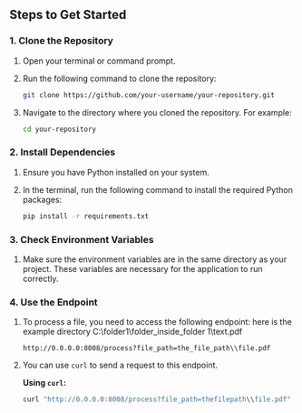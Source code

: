 ## Steps to Get Started

### 1. Clone the Repository

1. Open your terminal or command prompt.
2. Run the following command to clone the repository:

    ```bash
    git clone https://github.com/your-username/your-repository.git
    ```

3. Navigate to the directory where you cloned the repository. For example:

    ```bash
    cd your-repository
    ```

### 2. Install Dependencies

1. Ensure you have Python installed on your system.
2. In the terminal, run the following command to install the required Python packages:

    ```bash
    pip install -r requirements.txt
    ```

### 3. Check Environment Variables

1. Make sure the environment variables are in the same directory as your project. These variables are necessary for the application to run correctly.

### 4. Use the Endpoint

1. To process a file, you need to access the following endpoint:
   here is the example directory C:\\folder1\\folder_inside_folder 1\\text.pdf

    ```
    http://0.0.0.0:8008/process?file_path=the_file_path\\file.pdf
    ```

3. You can use `curl` to send a request to this endpoint.

    **Using `curl`:**

    ```bash
    curl "http://0.0.0.0:8008/process?file_path=thefilepath\\file.pdf"
    ```

